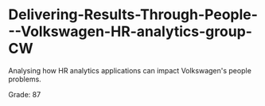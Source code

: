 # Delivering-Results-Through-People---Volkswagen-HR-analytics-group-CW

Analysing how HR analytics applications can impact Volkswagen's people problems.

Grade: 87
